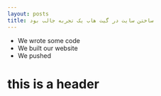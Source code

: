 ```yaml
---
layout: posts
title: ساختن سایت در گیت هاب یک تجربه جالب بود       
---
```


- We wrote some code
- We built our website
- We pushed

# this is a header
